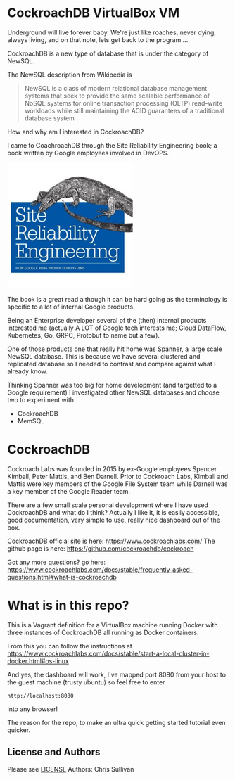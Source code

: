 CockroachDB VirtualBox VM
=========================

Underground will live forever baby. We're just like roaches, never dying, always living, and on that note, lets get back to the program ...

CockroachDB is a new type of database that is under the category of NewSQL.

The NewSQL description from Wikipedia is

> NewSQL is a class of modern relational database management systems that seek to provide the same scalable performance of NoSQL systems for online transaction processing (OLTP) read-write workloads while still maintaining the ACID guarantees of a traditional database system

How and why am I interested in CockroachDB?

I came to CoachroachDB through the Site Reliability Engineering book; a book written by Google employees involved in DevOPS.

![Image of Site Reliability Engineering book front cover](images/sre.png)

The book is a great read although it can be hard going as the terminology is specific to a lot of internal Google products.

Being an Enterprise developer several of the (then) internal products interested me (actually A LOT of Google tech interests me; Cloud DataFlow, Kubernetes, Go, GRPC, Protobuf to name but a few).

One of those products one that really hit home was Spanner, a large scale NewSQL database. This is because we have several clustered and replicated database so I needed to contrast and compare against what I already know.

Thinking Spanner was too big for home development (and targetted to a Google requirement) I investigated other NewSQL databases and choose two to experiment with
* CockroachDB
* MemSQL 

# CockroachDB
Cockroach Labs was founded in 2015 by ex-Google employees Spencer Kimball, Peter Mattis, and Ben Darnell. Prior to Cockroach Labs, Kimball and Mattis were key members of the Google File System team while Darnell was a key member of the Google Reader team.

There are a few small scale personal development where I have used CockroachDB and what do I think? Actually I like it, it is easily accessible, good documentation, very simple to use, really nice dashboard out of the box.

CockroachDB official site is here: https://www.cockroachlabs.com/
The github page is here: https://github.com/cockroachdb/cockroach

Got any more questions? go here: https://www.cockroachlabs.com/docs/stable/frequently-asked-questions.html#what-is-cockroachdb

# What is in this repo?

This is a Vagrant definition for a VirtualBox machine running Docker with three instances of CockroachDB all running as Docker containers.

From this you can follow the instructions at https://www.cockroachlabs.com/docs/stable/start-a-local-cluster-in-docker.html#os-linux

And yes, the dashboard will work, I've mapped port 8080 from your host to the guest machine (trusty ubuntu) so feel free to enter

````
http://localhost:8080
````

into any browser!

The reason for the repo, to make an ultra quick getting started tutorial even quicker.

License and Authors
-------------------
Please see [LICENSE][licence]
Authors: Chris Sullivan

[licence]: https://github.com/chrisgit/database-cockroach_getting_started/blob/master/LICENSE
